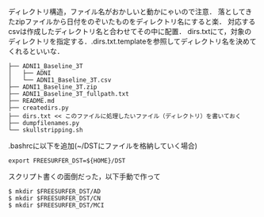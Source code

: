 ディレクトリ構造，ファイル名がおかしいと動かにゃいので注意．
落としてきたzipファイルから日付をのぞいたものをディレクトリ名にすると楽．
対応するcsvは作成したディレクトリ名と合わせてその中に配置．
dirs.txtにて，対象のディレクトリを指定する．.dirs.txt.templateを参照してディレクトリ名を決めてくれるといいな．


```
├── ADNI1_Baseline_3T
│   ├── ADNI
│   └── ADNI1_Baseline_3T.csv
├── ADNI1_Baseline_3T.zip
├── ADNI1_Baseline_3T_fullpath.txt
├── README.md
├── createdirs.py
├── dirs.txt << このファイルに処理したいファイル（ディレクトリ）を書いておく
├── dumpfilenames.py
└── skullstripping.sh
```

.bashrcに以下を追加(~/DSTにファイルを格納していく場合)
```
export FREESURFER_DST=${HOME}/DST
```
スクリプト書くの面倒だった，以下手動で作って
```
$ mkdir $FREESURFER_DST/AD
$ mkdir $FREESURFER_DST/CN
$ mkdir $FREESURFER_DST/MCI
```
